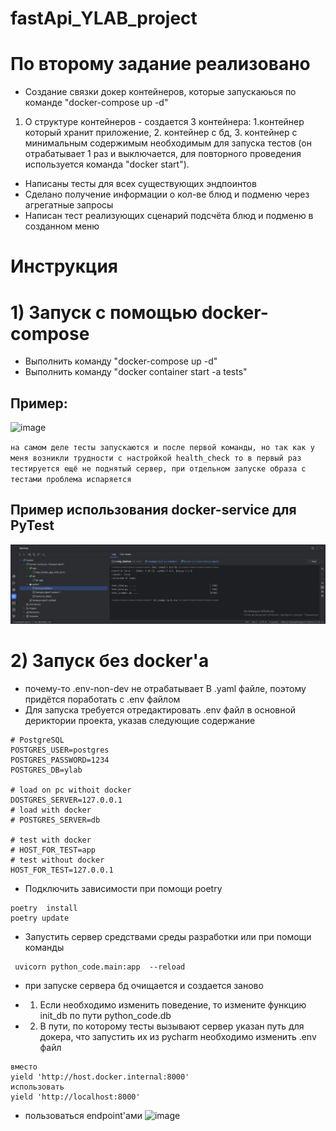 # fastApi_YLAB_project

# По второму задание реализовано
- Создание связки докер контейнеров, которые запускаюься по команде "docker-compose up -d"
1) О структуре контейнеров - создается 3 контейнера: 1.контейнер который хранит приложение, 2. контейнер с бд, 3. контейнер с минимальным содержимым необходимым для запуска тестов (он отрабатывает 1 раз и выключается, для повторного проведения используется команда "docker start").
- Написаны тесты для всех существующих эндпоинтов
- Сделано получение информации о кол-ве блюд и подменю через агрегатные запросы
- Написан тест реализующих сценарий подсчёта блюд и подменю в созданном меню

# Инструкция
# 1) Запуск с помощью docker-compose

* Выполнить команду "docker-compose up -d"
* Выполнить команду  "docker container start -a  tests"
## Пример:
![image](https://github.com/VEIIEV/fastApi_YLAB_project/assets/62066130/bf2f89e6-15dd-4bf7-bbbe-c7330e186d09)

`на самом деле тесты запускаются и после первой команды, но так как у меня возникли трудности с настройкой health_check
 то в первый раз тестируется ещё не поднятый сервер, при отдельном запуске образа с тестами проблема испаряется`


## Пример использования docker-service для PyTest
![img.png](img.png)

# 2) Запуск без docker'а 
* почему-то .env-non-dev  не отрабатывает В .yaml файле, поэтому придётся поработать с .env файлом
* Для запуска требуется отредактировать .env файл в основной дериктории проекта, указав следующие содержание
```
# PostgreSQL
POSTGRES_USER=postgres
POSTGRES_PASSWORD=1234
POSTGRES_DB=ylab

# load on pc withoit docker
DOSTGRES_SERVER=127.0.0.1
# load with docker
# POSTGRES_SERVER=db

# test with docker
# HOST_FOR_TEST=app
# test without docker
HOST_FOR_TEST=127.0.0.1
```
* Подключить зависимости при помощи poetry
```
poetry  install
poetry update
```
* Запустить сервер средствами среды разработки или при помощи команды
~~~
 uvicorn python_code.main:app  --reload
~~~
* при запуске сервера бд очищается и создается заново

* 1) Если необходимо изменить поведение, то измените функцию  init_db по пути python_code.db
* 2) В пути, по которому  тесты вызывают сервер указан путь для докера, что запустить их из pycharm  необходимо изменить
.env файл

```
вместо
yield 'http://host.docker.internal:8000'
использовать
yield 'http://localhost:8000'
```

* пользоваться endpoint'ами
![image](https://github.com/VEIIEV/fastApi_YLAB_project/assets/62066130/e666d4c9-ffa8-499c-addd-8528d9e5ef45)
